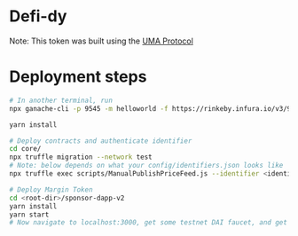 # Defi-dy
Note: This token was built using the [UMA Protocol](https://github.com/UMAprotocol/protocol)

# Deployment steps
```bash
# In another terminal, run
npx ganache-cli -p 9545 -m helloworld -f https://rinkeby.infura.io/v3/9317010b1b6343558b7eff9d25934f38 -i 11

yarn install

# Deploy contracts and authenticate identifier
cd core/
npx truffle migration --network test
# Note: below depends on what your config/identifiers.json looks like
npx truffle exec scripts/ManualPublishPriceFeed.js --identifier <identity> --price <price> --time <timestamp>

# Deploy Margin Token
cd <root-dir>/sponsor-dapp-v2
yarn install
yarn start
# Now navigate to localhost:3000, get some testnet DAI faucet, and get some ERC-20 tokens as collateral
```
